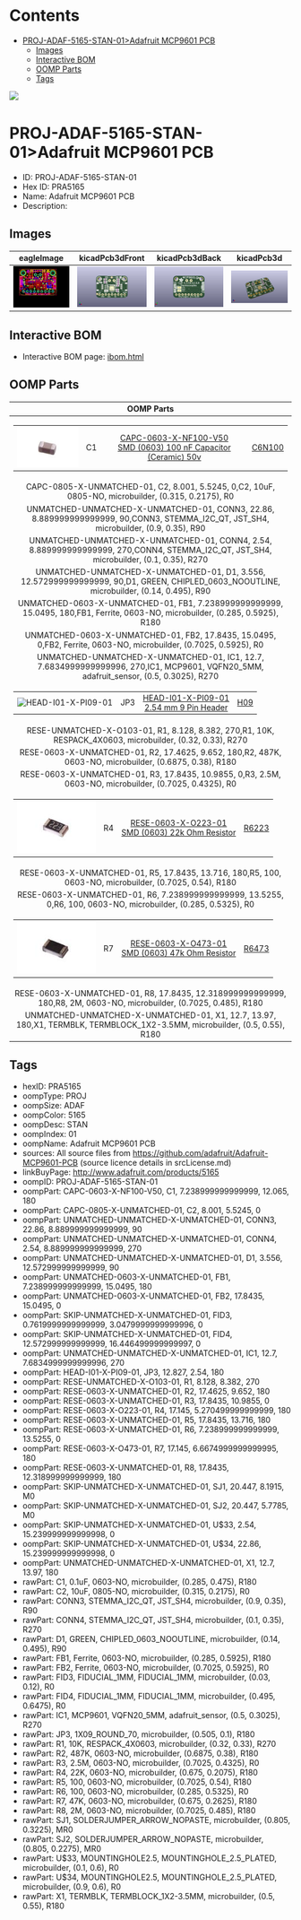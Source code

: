 



Contents
========

* [PROJ-ADAF-5165-STAN-01>Adafruit MCP9601 PCB](#proj-adaf-5165-stan-01adafruit-mcp9601-pcb)
	* [Images](#images)
	* [Interactive BOM](#interactive-bom)
	* [OOMP Parts](#oomp-parts)
	* [Tags](#tags)
  
![][im]
# PROJ-ADAF-5165-STAN-01>Adafruit MCP9601 PCB

- ID: PROJ-ADAF-5165-STAN-01
- Hex ID: PRA5165
- Name: Adafruit MCP9601 PCB
- Description: 

## Images
  
  

|eagleImage|kicadPcb3dFront|kicadPcb3dBack|kicadPcb3d|
| :---: | :---: | :---: | :---: |
|[![eagleImage](eagleImage_140.png)](eagleImage_600.png)|[![kicadPcb3dFront](kicadPcb3dFront_140.png)](kicadPcb3dFront_600.png)|[![kicadPcb3dBack](kicadPcb3dBack_140.png)](kicadPcb3dBack_600.png)|[![kicadPcb3d](kicadPcb3d_140.png)](kicadPcb3d_600.png)|

## Interactive BOM

- Interactive BOM page: [ibom.html](kicad/bom/ibom.html)

## OOMP Parts
  

|OOMP Parts|
| :---: |
|<table><tr><td>![CAPC-0603-X-NF100-V50](https://raw.githubusercontent.com/oomlout/oomlout_OOMP_parts/main/CAPC-0603-X-NF100-V50/image_140.jpg)</td><td> C1</td><td>[CAPC-0603-X-NF100-V50<br>SMD (0603) 100 nF Capacitor (Ceramic) 50v](https://github.com/oomlout/oomlout_OOMP_parts/tree/main/CAPC-0603-X-NF100-V50/)</td><td>[C6N100](https://github.com/oomlout/oomlout_OOMP_parts/tree/main/CAPC-0603-X-NF100-V50/)</td></tr></table>|
|CAPC-0805-X-UNMATCHED-01, C2, 8.001, 5.5245, 0,C2, 10uF, 0805-NO, microbuilder, (0.315, 0.2175), R0|
|UNMATCHED-UNMATCHED-X-UNMATCHED-01, CONN3, 22.86, 8.889999999999999, 90,CONN3, STEMMA_I2C_QT, JST_SH4, microbuilder, (0.9, 0.35), R90|
|UNMATCHED-UNMATCHED-X-UNMATCHED-01, CONN4, 2.54, 8.889999999999999, 270,CONN4, STEMMA_I2C_QT, JST_SH4, microbuilder, (0.1, 0.35), R270|
|UNMATCHED-UNMATCHED-X-UNMATCHED-01, D1, 3.556, 12.572999999999999, 90,D1, GREEN, CHIPLED_0603_NOOUTLINE, microbuilder, (0.14, 0.495), R90|
|UNMATCHED-0603-X-UNMATCHED-01, FB1, 7.238999999999999, 15.0495, 180,FB1, Ferrite, 0603-NO, microbuilder, (0.285, 0.5925), R180|
|UNMATCHED-0603-X-UNMATCHED-01, FB2, 17.8435, 15.0495, 0,FB2, Ferrite, 0603-NO, microbuilder, (0.7025, 0.5925), R0|
|UNMATCHED-UNMATCHED-X-UNMATCHED-01, IC1, 12.7, 7.6834999999999996, 270,IC1, MCP9601, VQFN20_5MM, adafruit_sensor, (0.5, 0.3025), R270|
|<table><tr><td>![HEAD-I01-X-PI09-01](https://raw.githubusercontent.com/oomlout/oomlout_OOMP_parts/main/HEAD-I01-X-PI09-01/image_140.jpg)</td><td> JP3</td><td>[HEAD-I01-X-PI09-01<br>2.54 mm 9 Pin Header](https://github.com/oomlout/oomlout_OOMP_parts/tree/main/HEAD-I01-X-PI09-01/)</td><td>[H09](https://github.com/oomlout/oomlout_OOMP_parts/tree/main/HEAD-I01-X-PI09-01/)</td></tr></table>|
|RESE-UNMATCHED-X-O103-01, R1, 8.128, 8.382, 270,R1, 10K, RESPACK_4X0603, microbuilder, (0.32, 0.33), R270|
|RESE-0603-X-UNMATCHED-01, R2, 17.4625, 9.652, 180,R2, 487K, 0603-NO, microbuilder, (0.6875, 0.38), R180|
|RESE-0603-X-UNMATCHED-01, R3, 17.8435, 10.9855, 0,R3, 2.5M, 0603-NO, microbuilder, (0.7025, 0.4325), R0|
|<table><tr><td>![RESE-0603-X-O223-01](https://raw.githubusercontent.com/oomlout/oomlout_OOMP_parts/main/RESE-0603-X-O223-01/image_140.jpg)</td><td> R4</td><td>[RESE-0603-X-O223-01<br>SMD (0603) 22k Ohm Resistor](https://github.com/oomlout/oomlout_OOMP_parts/tree/main/RESE-0603-X-O223-01/)</td><td>[R6223](https://github.com/oomlout/oomlout_OOMP_parts/tree/main/RESE-0603-X-O223-01/)</td></tr></table>|
|RESE-0603-X-UNMATCHED-01, R5, 17.8435, 13.716, 180,R5, 100, 0603-NO, microbuilder, (0.7025, 0.54), R180|
|RESE-0603-X-UNMATCHED-01, R6, 7.238999999999999, 13.5255, 0,R6, 100, 0603-NO, microbuilder, (0.285, 0.5325), R0|
|<table><tr><td>![RESE-0603-X-O473-01](https://raw.githubusercontent.com/oomlout/oomlout_OOMP_parts/main/RESE-0603-X-O473-01/image_140.jpg)</td><td> R7</td><td>[RESE-0603-X-O473-01<br>SMD (0603) 47k Ohm Resistor](https://github.com/oomlout/oomlout_OOMP_parts/tree/main/RESE-0603-X-O473-01/)</td><td>[R6473](https://github.com/oomlout/oomlout_OOMP_parts/tree/main/RESE-0603-X-O473-01/)</td></tr></table>|
|RESE-0603-X-UNMATCHED-01, R8, 17.8435, 12.318999999999999, 180,R8, 2M, 0603-NO, microbuilder, (0.7025, 0.485), R180|
|UNMATCHED-UNMATCHED-X-UNMATCHED-01, X1, 12.7, 13.97, 180,X1, TERMBLK, TERMBLOCK_1X2-3.5MM, microbuilder, (0.5, 0.55), R180|

## Tags

- hexID: PRA5165
- oompType: PROJ
- oompSize: ADAF
- oompColor: 5165
- oompDesc: STAN
- oompIndex: 01
- oompName: Adafruit MCP9601 PCB
- sources: All source files from https://github.com/adafruit/Adafruit-MCP9601-PCB (source licence details in srcLicense.md)
- linkBuyPage: http://www.adafruit.com/products/5165
- oompID: PROJ-ADAF-5165-STAN-01
- oompPart: CAPC-0603-X-NF100-V50, C1, 7.238999999999999, 12.065, 180
- oompPart: CAPC-0805-X-UNMATCHED-01, C2, 8.001, 5.5245, 0
- oompPart: UNMATCHED-UNMATCHED-X-UNMATCHED-01, CONN3, 22.86, 8.889999999999999, 90
- oompPart: UNMATCHED-UNMATCHED-X-UNMATCHED-01, CONN4, 2.54, 8.889999999999999, 270
- oompPart: UNMATCHED-UNMATCHED-X-UNMATCHED-01, D1, 3.556, 12.572999999999999, 90
- oompPart: UNMATCHED-0603-X-UNMATCHED-01, FB1, 7.238999999999999, 15.0495, 180
- oompPart: UNMATCHED-0603-X-UNMATCHED-01, FB2, 17.8435, 15.0495, 0
- oompPart: SKIP-UNMATCHED-X-UNMATCHED-01, FID3, 0.7619999999999999, 3.0479999999999996, 0
- oompPart: SKIP-UNMATCHED-X-UNMATCHED-01, FID4, 12.572999999999999, 16.446499999999997, 0
- oompPart: UNMATCHED-UNMATCHED-X-UNMATCHED-01, IC1, 12.7, 7.6834999999999996, 270
- oompPart: HEAD-I01-X-PI09-01, JP3, 12.827, 2.54, 180
- oompPart: RESE-UNMATCHED-X-O103-01, R1, 8.128, 8.382, 270
- oompPart: RESE-0603-X-UNMATCHED-01, R2, 17.4625, 9.652, 180
- oompPart: RESE-0603-X-UNMATCHED-01, R3, 17.8435, 10.9855, 0
- oompPart: RESE-0603-X-O223-01, R4, 17.145, 5.270499999999999, 180
- oompPart: RESE-0603-X-UNMATCHED-01, R5, 17.8435, 13.716, 180
- oompPart: RESE-0603-X-UNMATCHED-01, R6, 7.238999999999999, 13.5255, 0
- oompPart: RESE-0603-X-O473-01, R7, 17.145, 6.6674999999999995, 180
- oompPart: RESE-0603-X-UNMATCHED-01, R8, 17.8435, 12.318999999999999, 180
- oompPart: SKIP-UNMATCHED-X-UNMATCHED-01, SJ1, 20.447, 8.1915, M0
- oompPart: SKIP-UNMATCHED-X-UNMATCHED-01, SJ2, 20.447, 5.7785, M0
- oompPart: SKIP-UNMATCHED-X-UNMATCHED-01, U$33, 2.54, 15.239999999999998, 0
- oompPart: SKIP-UNMATCHED-X-UNMATCHED-01, U$34, 22.86, 15.239999999999998, 0
- oompPart: UNMATCHED-UNMATCHED-X-UNMATCHED-01, X1, 12.7, 13.97, 180
- rawPart: C1, 0.1uF, 0603-NO, microbuilder, (0.285, 0.475), R180
- rawPart: C2, 10uF, 0805-NO, microbuilder, (0.315, 0.2175), R0
- rawPart: CONN3, STEMMA_I2C_QT, JST_SH4, microbuilder, (0.9, 0.35), R90
- rawPart: CONN4, STEMMA_I2C_QT, JST_SH4, microbuilder, (0.1, 0.35), R270
- rawPart: D1, GREEN, CHIPLED_0603_NOOUTLINE, microbuilder, (0.14, 0.495), R90
- rawPart: FB1, Ferrite, 0603-NO, microbuilder, (0.285, 0.5925), R180
- rawPart: FB2, Ferrite, 0603-NO, microbuilder, (0.7025, 0.5925), R0
- rawPart: FID3, FIDUCIAL_1MM, FIDUCIAL_1MM, microbuilder, (0.03, 0.12), R0
- rawPart: FID4, FIDUCIAL_1MM, FIDUCIAL_1MM, microbuilder, (0.495, 0.6475), R0
- rawPart: IC1, MCP9601, VQFN20_5MM, adafruit_sensor, (0.5, 0.3025), R270
- rawPart: JP3, 1X09_ROUND_70, microbuilder, (0.505, 0.1), R180
- rawPart: R1, 10K, RESPACK_4X0603, microbuilder, (0.32, 0.33), R270
- rawPart: R2, 487K, 0603-NO, microbuilder, (0.6875, 0.38), R180
- rawPart: R3, 2.5M, 0603-NO, microbuilder, (0.7025, 0.4325), R0
- rawPart: R4, 22K, 0603-NO, microbuilder, (0.675, 0.2075), R180
- rawPart: R5, 100, 0603-NO, microbuilder, (0.7025, 0.54), R180
- rawPart: R6, 100, 0603-NO, microbuilder, (0.285, 0.5325), R0
- rawPart: R7, 47K, 0603-NO, microbuilder, (0.675, 0.2625), R180
- rawPart: R8, 2M, 0603-NO, microbuilder, (0.7025, 0.485), R180
- rawPart: SJ1, SOLDERJUMPER_ARROW_NOPASTE, microbuilder, (0.805, 0.3225), MR0
- rawPart: SJ2, SOLDERJUMPER_ARROW_NOPASTE, microbuilder, (0.805, 0.2275), MR0
- rawPart: U$33, MOUNTINGHOLE2.5, MOUNTINGHOLE_2.5_PLATED, microbuilder, (0.1, 0.6), R0
- rawPart: U$34, MOUNTINGHOLE2.5, MOUNTINGHOLE_2.5_PLATED, microbuilder, (0.9, 0.6), R0
- rawPart: X1, TERMBLK, TERMBLOCK_1X2-3.5MM, microbuilder, (0.5, 0.55), R180



[im]: kicadPcb3d_450.png
